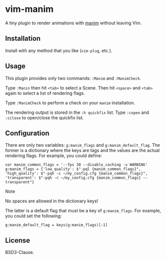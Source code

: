 # vim-manim

A tiny plugin to render animations with [manim]() without leaving Vim.

## Installation

Install with any method that you like (`vim-plug`, etc.).

## Usage

This plugin provides only two commands: `:Manim` and `:ManimCheck`.

Type `:Manin` then hit `<tab>` to select a Scene. Then hit `<space>` and
`<tab>` again to select a list of rendering flags.

Type `:ManimCheck` to perform a check on your `manim` installation.

The rendering output is stored in the `:h quickfix` list. Type `:copen` and
`:cclose` to open/close the quickfix list.

## Configuration

There are only two variables: `g:manim_flags` and `g:manim_default_flag`. The
former is a dictionary where the keys are tags and the values are the actual
rendering flags. For example, you could define:

```
var manim_common_flags = '--fps 30 --disable_caching -v WARNING'
g:manim_flags = {'low_quality': $"-pql {manim_common_flags}",
'high_quality': $"-pqh -c ~/my_config.cfg {manim_common_flags}",
'transparent': $"-pqh -c ~/my_config.cfg {manim_common_flags} --transparent"}
```

> [!NOTE]
>
> No spaces are allowed in the dictionary keys!

The latter is a default flag that must be a key of `g:manim_flags`. For
example, you could set the following:

```
g:manim_default_flag = keys(g:manim_flags)[-1]
```

## License

BSD3-Clause.
